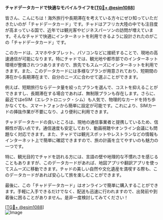 **チャドデータカードで快適なモバイルライフを[[TG💪+ @esim1088](https://t.me/s/esim1088)]**

皆さん、こんにちは！海外旅行や長期滞在を考えている方々にぜひ知っていただきたいのが「チャドデータカード」です。チャドはアフリカ大陸の中でも注目度が高まっている国で、近年では観光客やビジネスパーソンの訪問が増えています。そんなチャドで快適にインターネットを利用できるように設計されたのがこの「チャドデータカード」です。

このカードは、スマホやタブレット、パソコンなどに接続することで、現地の高速通信が可能になります。特にチャドでは、観光地や都市部でのインターネット環境が整備されつつありますので、旅先でもスムーズにインターネットを利用できます。また、このデータカードには多様なプランが用意されており、短期間の滞在から長期滞在まで、自分のニーズに合わせて選ぶことができます。

例えば、短期旅行ならデータ量を絞ったプランを選んで、コストを抑えることができますし、長期滞在する場合であれば、無制限プランも存在します。さらに、最近ではeSIM（エレクトロニック・シム）も人気で、物理的なカードを持ち歩かなくても、スマートフォンから簡単に設定が可能です。これにより、SIMカードの挿抜作業が不要になり、より便利に利用できます。

チャドデータカードの良いところは、現地の通信事業者と提携しているため、信頼性が高い点です。通信速度も安定しており、動画視聴やオンライン会議にも問題なく対応できます。また、チャドでは観光スポットやレストランなどの情報もインターネット上で簡単に確認できますので、旅の計画を立てやすいのも魅力の一つです。

特に、観光目的でチャドを訪れる方には、言語の壁や地理的な不慣れさを感じることもありますが、このデータカードがあれば、地図アプリや翻訳アプリを使ってスムーズに移動できます。チャドの美しい自然や文化遺産を満喫する際も、このデータカードがあれば安心して旅を楽しむことができます。

最後に、この「チャドデータカード」はオンラインで簡単に購入することができます。手軽に入手できるだけでなく、配送も迅速に行われますので、出発前や到着後に困ることがありません。是非一度検討してみてください！

[[TG💪+ @esim1088](https://t.me/s/esim1088)]  
![Image](https://i.postimg.cc/Y0z9fWf4/image.png)